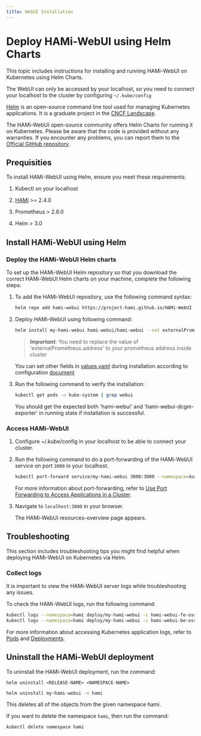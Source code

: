 ```yaml
---
title: WebUI Installation
---
```


# Deploy HAMi-WebUI using Helm Charts

This topic includes instructions for installing and running HAMi-WebUI on Kubernetes using Helm Charts.

The WebUI can only be accessed by your localhost, so you need to connect your localhost to the cluster by configuring `~/.kube/config` 

[Helm](https://helm.sh/) is an open-source command line tool used for managing Kubernetes applications. It is a graduate project in the [CNCF Landscape](https://www.cncf.io/projects/helm/).

The HAMi-WebUI open-source community offers Helm Charts for running it on Kubernetes. Please be aware that the code is provided without any warranties. If you encounter any problems, you can report them to the [Official GitHub repository](https://github.com/hami-webui/helm-charts/).

## Prequisities

To install HAMi-WebUI using Helm, ensure you meet these requirements:

1. Kubectl on your localhost

2. [HAMi](https://github.com/Project-HAMi/HAMi?tab=readme-ov-file#quick-start) >= 2.4.0

3. Prometheus > 2.8.0

4. Helm > 3.0

## Install HAMi-WebUI using Helm

### Deploy the HAMi-WebUI Helm charts

To set up the HAMi-WebUI Helm repository so that you download the correct HAMi-WebUI Helm charts on your machine, complete the following steps:

1. To add the HAMi-WebUI repository, use the following command syntax:

   ```bash
   helm repo add hami-webui https://project-hami.github.io/HAMi-WebUI
   ```

2. Deploy HAMi-WebUI using following command:

   ```bash
   helm install my-hami-webui hami-webui/hami-webui --set externalPrometheus.enabled=true --set externalPrometheus.address="http://prometheus-kube-prometheus-prometheus.monitoring.svc.cluster.local:9090" -n kube-system
   ```

   > _**Important**_: You need to replace the value of 'externalPrometheus.address' to your prometheus address inside cluster

   You can set other fields in [values.yaml](https://github.com/Project-HAMi/HAMi-WebUI/blob/main/charts/hami-webui/values.yaml) during installation according to configuration [document](https://github.com/Project-HAMi/HAMi-WebUI/blob/main/charts/hami-webui/README.md#values)

3. Run the following command to verify the installation:

   ```bash
   kubectl get pods -n kube-system | grep webui
   ```

   You should get the expected both 'hami-webui' and 'hami-webui-dcgm-exporter' in running state if installation is successful.

### Access HAMi-WebUI

1. Configure ~/.kube/config in your localhost to be able to connect your cluster.


2. Run the following command to do a port-forwarding of the HAMi-WebUI service on port `3000` in your localhost.

   ```bash
   kubectl port-forward service/my-hami-webui 3000:3000 --namespace=kube-system
   ```

   For more information about port-forwarding, refer to [Use Port Forwarding to Access Applications in a Cluster](https://kubernetes.io/docs/tasks/access-application-cluster/port-forward-access-application-cluster/).

3. Navigate to `localhost:3000` in your browser.

   The HAMi-WebUI resources-overview page appears.

## Troubleshooting

This section includes troubleshooting tips you might find helpful when deploying HAMi-WebUI on Kubernetes via Helm.

### Collect logs

It is important to view the HAMi-WebUI server logs while troubleshooting any issues.

To check the HAMi-WebUI logs, run the following command:

```bash
kubectl logs --namespace=hami deploy/my-hami-webui -c hami-webui-fe-oss
kubectl logs --namespace=hami deploy/my-hami-webui -c hami-webui-be-oss
```

For more information about accessing Kubernetes application logs, refer to [Pods](https://kubernetes.io/docs/reference/kubectl/cheatsheet/#interacting-with-running-pods) and [Deployments](https://kubernetes.io/docs/reference/kubectl/cheatsheet/#interacting-with-deployments-and-services).


## Uninstall the HAMi-WebUI deployment

To uninstall the HAMi-WebUI deployment, run the command:

`helm uninstall <RELEASE-NAME> <NAMESPACE-NAME>`

```bash
helm uninstall my-hami-webui -n hami
```

This deletes all of the objects from the given namespace hami.

If you want to delete the namespace `hami`, then run the command:

```bash
kubectl delete namespace hami
```